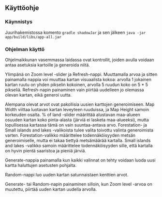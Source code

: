 ## Käyttöohje

### Käynnistys

Juurihakemistossa komento `gradle shadowJar` ja sen jälkeen `java -jar app/build/libs/app-all.jar`

### Ohjelman käyttö

Ohjelmaikkunan vasemmassa laidassa ovat kontrollit, joiden avulla voidaan antaa asetuksia kartoille ja generoida niitä.

Ylimpänä on Zoom level -slider ja Refresh-nappi. Muuttamalla arvoa ja sitten painamalla nappia voi muuttaa kartan visuaalista kokoa: arvolla 1 jokainen kartan ruutu on yhden pikselin kokoinen, arvolla 5 ruudun koko on 5 * 5 pikseliä. Refresh-napin painaminen vain piirtää uudelleen jo olemassa olevan kartan, eikä generoi uutta.

Alempana olevat arvot ovat pakollisia uusien karttojen generoimiseen. Map Width viittaa luotavan kartan leveyteen ruuduissa, ja Map Height samoin korkeuden osalta. % of land -slider määrittää alustavan maa-alueen osuuden kartan koko pinta-alasta (järviä ei lasketa maa-alueeksi), mutta lopullisessa kartassa tämä on vain suuntaa-antava arvo. Forestation- ja Small islands and lakes -valikoista tulee valita toivottu valinta generoimista varten. Forestation-valikko määrittelee todennäköisyyden metsän generoimiselle, mutta ei takaa tiettyä metsämäärää kartalla. Small islands and lakes -valikko samoin määrittelee todennäköisyyden sille, että kartalla on hyvin pientä saaristoa ja pieniä järviä.

Generate-nappia painamalla kun kaikki valinnat on tehty voidaan luoda uusi kartta haluttujen asetusten pohjalta. 

Random-nappi luo uuden kartan satunnaistaen kenttien arvot.

Generate- tai Random-napin painaminen silloin, kun Zoom level -arvoa on muutettu, piirtää uuden kartan uudella arvolla.

